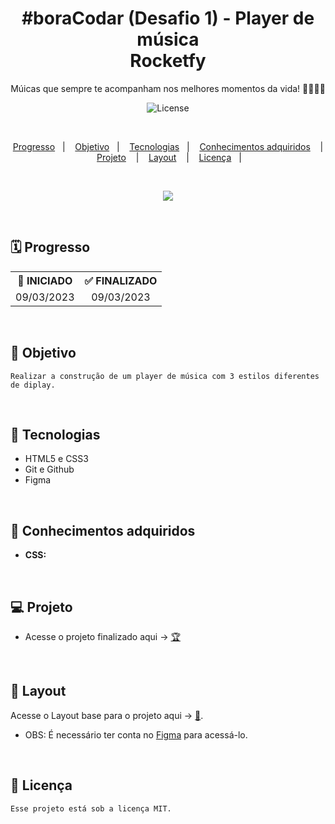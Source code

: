 <h1 align="center">#boraCodar (Desafio 1) - Player de música<br/>Rocketfy</h1>

<p align="center">
Múicas que sempre te acompanham nos melhores momentos da vida! 🍃🧘🏽‍♂️
</p>

<p align="center">
  <img alt="License" src="https://img.shields.io/static/v1?label=license&message=MIT&color=49AA26&labelColor=000000">
</p>

</br>

<p align="center">
  <a href="#-Progresso">Progresso</a>&nbsp;&nbsp;&nbsp;|&nbsp;&nbsp;&nbsp;
  <a href="#-Objetivo">Objetivo</a>&nbsp;&nbsp;&nbsp;|&nbsp;&nbsp;&nbsp;
  <a href="#-Tecnologias">Tecnologias</a>&nbsp;&nbsp;&nbsp;|&nbsp;&nbsp;&nbsp;
  <a href="#-Conhecimentos-adquiridos">Conhecimentos adquiridos</a>
  &nbsp;&nbsp;&nbsp;|&nbsp;&nbsp;&nbsp;
  <a href="#-Projeto">Projeto</a>
  &nbsp;&nbsp;&nbsp;|&nbsp;&nbsp;&nbsp;
  <a href="#-Layout">Layout</a>
  &nbsp;&nbsp;&nbsp;|&nbsp;&nbsp;&nbsp; 
  <a href="#-Licença">Licença</a>&nbsp;&nbsp;&nbsp;|&nbsp;&nbsp;&nbsp;
</p>

</br>

<p align = "center">
<img src="https://i.imgur.com/iEuWj8t.png"/>
</p>

<br>

## 🗓️ Progresso

<div align="center">
  <table>
    <tr align="center">
      <th>🚩 INICIADO</th>
      <th>✅ FINALIZADO</th>
    </tr>
    <tr align="center">
      <td>09/03/2023</td>
      <td>09/03/2023</td>
    </tr>
  </table>
</div>

<br>

## 🎯 Objetivo

    Realizar a construção de um player de música com 3 estilos diferentes de diplay.

<br>

## 🚀 Tecnologias

- HTML5 e CSS3
- Git e Github
- Figma

<br>

## 🧠 Conhecimentos adquiridos

<p align="justify">

- <Strong>CSS:</strong>
  <br/>

</p>

<br/>

## 💻 Projeto

<p align="justify">

</p>

- Acesse o projeto finalizado aqui -> [🏆](https://pedro-suassuna.github.io/boraCodar_Desafio1_PlayerDeMusica)

<br>

## 🔖 Layout

Acesse o Layout base para o projeto aqui -> [🎨](<https://www.figma.com/file/aDAOCJb5hXnD53bsfDUOSG/%23boraCodar---Desafio-1-(Copy)?node-id=1-133&t=tkhnXhC2QPtHeNcI-0>).
<br/>

- OBS: É necessário ter conta no [Figma](https://figma.com) para acessá-lo.

<br>

## 📖 Licença

    Esse projeto está sob a licença MIT.
